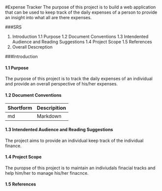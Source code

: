 #Expense Tracker
The purpose of this project is to build a web application that can be used to keep track of the daily expenses of a person to provide an insight into what all are there expenses.

###SRS
1. Introduction
    1.1 Purpose
    1.2 Document Conventions
    1.3 Intendented Audience and Reading Suggestions
    1.4 Project Scope
    1.5 References
2. Overall Descreption





###Introduction
#### 1.1 Purpose
The purpose of this project is to track the daily expenses of an individual and provide an overall perspective of his/her expenses.

#### 1.2 Document Conventions
| Shortform | Descripition |
| --------- | ------------ |
| md        | Markdown     |

#### 1.3 Intendented Audience and Reading Suggestions
The project aims to provide an individual keep track of the individual finance.

#### 1.4 Project Scope
The puropse of this project is to maintain an indiviudals finacial tracks and help him/her to manage his/her finacnce.

#### 1.5 References

